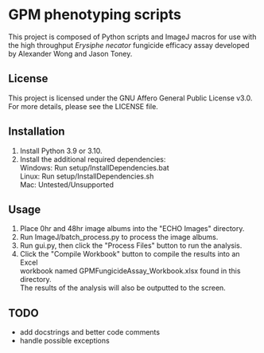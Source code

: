 # GPM phenotyping scripts
This project is composed of Python scripts and ImageJ macros for use with
the high throughput *Erysiphe necator* fungicide efficacy assay developed
by Alexander Wong and Jason Toney.

## License
This project is licensed under the GNU Affero General Public License v3.0.
For more details, please see the LICENSE file.

## Installation
1) Install Python 3.9 or 3.10.
2) Install the additional required dependencies:\
    Windows: Run setup/InstallDependencies.bat\
    Linux: Run setup/InstallDependencies.sh\
    Mac: Untested/Unsupported

## Usage
1) Place 0hr and 48hr image albums into the "ECHO Images" directory.
2) Run ImageJ/batch_process.py to process the image albums.
3) Run gui.py, then click the "Process Files" button to run the analysis.
4) Click the "Compile Workbook" button to compile the results into an Excel\
    workbook named GPMFungicideAssay_Workbook.xlsx found in this directory.\
	The results of the analysis will also be outputted to the screen.

## TODO
- add docstrings and better code comments
- handle possible exceptions
